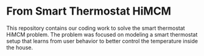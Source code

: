 # From Smart Thermostat HiMCM
This repository contains our coding work to solve the smart thermostat HiMCM problem. The problem was focused on modeling a smart thermostat setup that learns from user behavior to better control the temperature inside the house.
